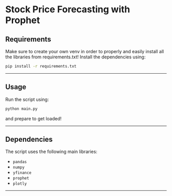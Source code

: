 # Stock Price Forecasting with Prophet

## Requirements

Make sure to create your own venv in order to properly and easily install all the libraries from requirements.txt!
Install the dependencies using:

```bash
pip install -r requirements.txt
```

---

## Usage

Run the script using:

```bash
python main.py
```

and prepare to get loaded!

---

## Dependencies

The script uses the following main libraries:

- `pandas`
- `numpy`
- `yfinance`
- `prophet`
- `plotly`

---
